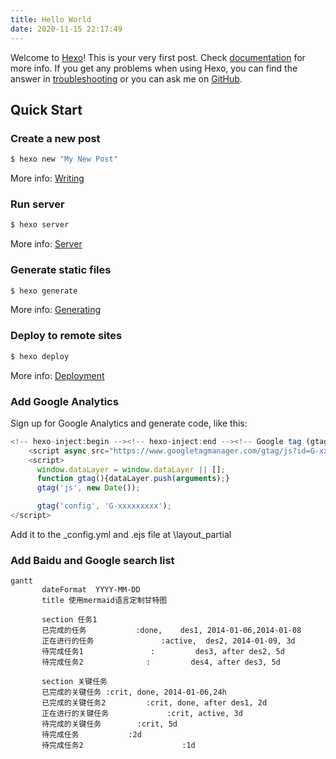 ```yaml
---
title: Hello World
date: 2020-11-15 22:17:49
---
```

Welcome to [Hexo](https://hexo.io/)! This is your very first post. Check [documentation](https://hexo.io/docs/) for more info. If you get any problems when using Hexo, you can find the answer in [troubleshooting](https://hexo.io/docs/troubleshooting.html) or you can ask me on [GitHub](https://github.com/hexojs/hexo/issues).

## Quick Start

### Create a new post

``` bash
$ hexo new "My New Post"
```

More info: [Writing](https://hexo.io/docs/writing.html)

### Run server

``` bash
$ hexo server
```

More info: [Server](https://hexo.io/docs/server.html)

### Generate static files

``` bash
$ hexo generate
```

More info: [Generating](https://hexo.io/docs/generating.html)

### Deploy to remote sites

``` bash
$ hexo deploy
```

More info: [Deployment](https://hexo.io/docs/one-command-deployment.html)

### Add Google Analytics

Sign up for Google Analytics and generate code, like this:

```javascript
<!-- hexo-inject:begin --><!-- hexo-inject:end --><!-- Google tag (gtag.js) -->
    <script async src="https://www.googletagmanager.com/gtag/js?id=G-xxxxxxxxx"></script>
    <script>
      window.dataLayer = window.dataLayer || [];
      function gtag(){dataLayer.push(arguments);}
      gtag('js', new Date());

      gtag('config', 'G-xxxxxxxxx');
</script>
```

Add it to the _config.yml and .ejs file at \layout\_partial 

### Add Baidu and Google search list

```mermaid
gantt         
       dateFormat  YYYY-MM-DD   
       title 使用mermaid语言定制甘特图

       section 任务1
       已完成的任务           :done,    des1, 2014-01-06,2014-01-08
       正在进行的任务               :active,  des2, 2014-01-09, 3d
       待完成任务1               :         des3, after des2, 5d
       待完成任务2              :         des4, after des3, 5d

       section 关键任务
       已完成的关键任务 :crit, done, 2014-01-06,24h
       已完成的关键任务2         :crit, done, after des1, 2d
       正在进行的关键任务             :crit, active, 3d
       待完成的关键任务        :crit, 5d
       待完成任务           :2d
       待完成任务2                      :1d
```